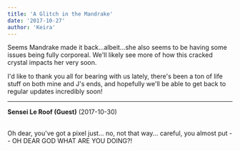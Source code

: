 ```yaml
---
title: 'A Glitch in the Mandrake'
date: '2017-10-27'
author: 'Keira'
---
```


<p>Seems Mandrake made it back...albeit...she also seems to be having some issues being fully corporeal. We'll likely see more of how this cracked crystal impacts her very soon.</p><p>I'd like to thank you all for bearing with us lately, there's been a ton of life stuff on both mine and J's ends, and hopefully we'll be able to get back to regular updates incredibly soon!</p>

---
**Sensei Le Roof (Guest)** (2017-10-30)

<br> Oh dear, you've got a pixel just... no, not that way... careful, you almost put -- OH DEAR GOD WHAT ARE YOU DOING?!<br>

